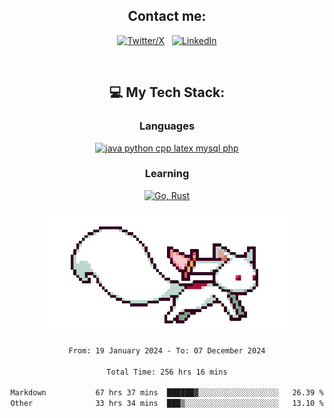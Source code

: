 

<div align="center">

## Contact me:

[![Twitter/X](https://skillicons.dev/icons?i=twitter)](https://twitter.com/erikskopp) &nbsp;
[![LinkedIn](https://skillicons.dev/icons?i=linkedin)](www.linkedin.com/in/erik-skopp) 

<div align="center">
<br>

## 💻 My Tech Stack:

### Languages

[![java python cpp latex mysql php](https://skillicons.dev/icons?i=java,python,cpp,latex,mysql,php)](https://skillicons.dev)

### Learning

[![Go, Rust](https://skillicons.dev/icons?i=go,rust)](https://skillicons.dev)

<center>

<img src="kyubey.gif" alt="Alt-Text" title="" >

</center>


<!--START_SECTION:waka-->

```txt
From: 19 January 2024 - To: 07 December 2024

Total Time: 256 hrs 16 mins

Markdown           67 hrs 37 mins  ██████▓░░░░░░░░░░░░░░░░░░   26.39 %
Other              33 hrs 34 mins  ███▒░░░░░░░░░░░░░░░░░░░░░   13.10 %
```

<!--END_SECTION:waka-->
